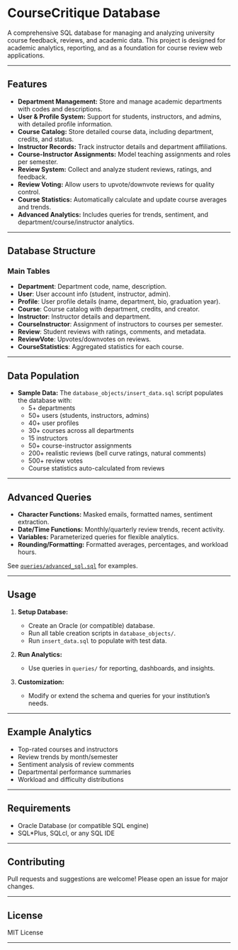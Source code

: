 # CourseCritique Database

A comprehensive SQL database for managing and analyzing university course feedback, reviews, and academic data. This project is designed for academic analytics, reporting, and as a foundation for course review web applications.

---

## Features

- **Department Management:** Store and manage academic departments with codes and descriptions.
- **User & Profile System:** Support for students, instructors, and admins, with detailed profile information.
- **Course Catalog:** Store detailed course data, including department, credits, and status.
- **Instructor Records:** Track instructor details and department affiliations.
- **Course-Instructor Assignments:** Model teaching assignments and roles per semester.
- **Review System:** Collect and analyze student reviews, ratings, and feedback.
- **Review Voting:** Allow users to upvote/downvote reviews for quality control.
- **Course Statistics:** Automatically calculate and update course averages and trends.
- **Advanced Analytics:** Includes queries for trends, sentiment, and department/course/instructor analytics.

---

## Database Structure

### Main Tables

- **Department**: Department code, name, description.
- **User**: User account info (student, instructor, admin).
- **Profile**: User profile details (name, department, bio, graduation year).
- **Course**: Course catalog with department, credits, and creator.
- **Instructor**: Instructor details and department.
- **CourseInstructor**: Assignment of instructors to courses per semester.
- **Review**: Student reviews with ratings, comments, and metadata.
- **ReviewVote**: Upvotes/downvotes on reviews.
- **CourseStatistics**: Aggregated statistics for each course.

---

## Data Population

- **Sample Data:** The `database_objects/insert_data.sql` script populates the database with:
  - 5+ departments
  - 50+ users (students, instructors, admins)
  - 40+ user profiles
  - 30+ courses across all departments
  - 15 instructors
  - 50+ course-instructor assignments
  - 200+ realistic reviews (bell curve ratings, natural comments)
  - 500+ review votes
  - Course statistics auto-calculated from reviews

---

## Advanced Queries

- **Character Functions:** Masked emails, formatted names, sentiment extraction.
- **Date/Time Functions:** Monthly/quarterly review trends, recent activity.
- **Variables:** Parameterized queries for flexible analytics.
- **Rounding/Formatting:** Formatted averages, percentages, and workload hours.

See [`queries/advanced_sql.sql`](queries/advanced_sql.sql) for examples.

---

## Usage

1. **Setup Database:**
   - Create an Oracle (or compatible) database.
   - Run all table creation scripts in `database_objects/`.
   - Run `insert_data.sql` to populate with test data.

2. **Run Analytics:**
   - Use queries in `queries/` for reporting, dashboards, and insights.

3. **Customization:**
   - Modify or extend the schema and queries for your institution’s needs.

---

## Example Analytics

- Top-rated courses and instructors
- Review trends by month/semester
- Sentiment analysis of review comments
- Departmental performance summaries
- Workload and difficulty distributions

---

## Requirements

- Oracle Database (or compatible SQL engine)
- SQL*Plus, SQLcl, or any SQL IDE

---

## Contributing

Pull requests and suggestions are welcome! Please open an issue for major changes.

---

## License

MIT License

---
